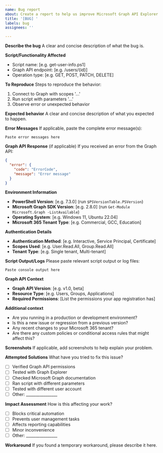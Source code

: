 ```yaml
---
name: Bug report
about: Create a report to help us improve Microsoft Graph API Explorer
title: '[BUG] '
labels: bug
assignees: ''

---
```


**Describe the bug**
A clear and concise description of what the bug is.

**Script/Functionality Affected**
- Script name: [e.g. get-user-info.ps1]
- Graph API endpoint: [e.g. /users/{id}]
- Operation type: [e.g. GET, POST, PATCH, DELETE]

**To Reproduce**
Steps to reproduce the behavior:
1. Connect to Graph with scopes '...'
2. Run script with parameters '...'
3. Observe error or unexpected behavior

**Expected behavior**
A clear and concise description of what you expected to happen.

**Error Messages**
If applicable, paste the complete error message(s):
```
Paste error messages here
```

**Graph API Response** (if applicable)
If you received an error from the Graph API:
```json
{
  "error": {
    "code": "ErrorCode",
    "message": "Error message"
  }
}
```

**Environment Information**
- **PowerShell Version**: [e.g. 7.3.0] (run `$PSVersionTable.PSVersion`)
- **Microsoft Graph SDK Version**: [e.g. 2.8.0] (run `Get-Module Microsoft.Graph -ListAvailable`)
- **Operating System**: [e.g. Windows 11, Ubuntu 22.04]
- **Microsoft 365 Tenant Type**: [e.g. Commercial, GCC, Education]

**Authentication Details**
- **Authentication Method**: [e.g. Interactive, Service Principal, Certificate]
- **Scopes Used**: [e.g. User.Read.All, Group.Read.All]
- **Tenant Type**: [e.g. Single tenant, Multi-tenant]

**Script Output/Logs**
Please paste relevant script output or log files:
```
Paste console output here
```

**Graph API Context**
- **Graph API Version**: [e.g. v1.0, beta]
- **Resource Type**: [e.g. Users, Groups, Applications]
- **Required Permissions**: [List the permissions your app registration has]

**Additional context**
- Are you running in a production or development environment?
- Is this a new issue or regression from a previous version?
- Any recent changes to your Microsoft 365 tenant?
- Are there any custom policies or conditional access rules that might affect this?

**Screenshots**
If applicable, add screenshots to help explain your problem.

**Attempted Solutions**
What have you tried to fix this issue?
- [ ] Verified Graph API permissions
- [ ] Tested with Graph Explorer
- [ ] Checked Microsoft Graph documentation
- [ ] Ran script with different parameters
- [ ] Tested with different user account
- [ ] Other: ________________

**Impact Assessment**
How is this affecting your work?
- [ ] Blocks critical automation
- [ ] Prevents user management tasks
- [ ] Affects reporting capabilities
- [ ] Minor inconvenience
- [ ] Other: ________________

**Workaround**
If you found a temporary workaround, please describe it here.
